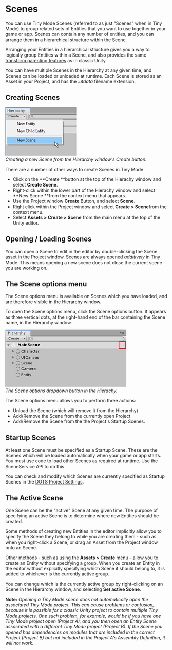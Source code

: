 # Scenes

You can use Tiny Mode Scenes (referred to as just "Scenes" when in Tiny Mode) to group related sets of Entities that you want to use together in your game or app. Scenes can contain any number of entities, and you can arrange them in a hierarchical structure within the Scene.

Arranging your Entities in a hierarchical structure gives you a way to logically group Entities within a Scene, and also provides the same [transform parenting features](https://docs.unity3d.com/Manual/Transforms.html) as in classic Unity.

You can have multiple Scenes in the Hierarchy at any given time, and Scenes can be loaded or unloaded at runtime. Each Scene is stored as an Asset in your Project, and has the _.utdata_ filename extension.



## Creating Scenes

![Creating a new Scene from the Hierarchy window's Create button.](images/create-scene.png "Creating a new Scene from the Hierarchy window's Create button.")<br/>
_Creating a new Scene from the Hierarchy window's Create button._

There are a number of other ways to create Scenes in Tiny Mode:

*   Click on the **Create **button at the top of the Hierachy window and select **Create Scene**.
*   Right-click within the lower part of the Hierachy window and select **New Scene **from the context menu that appears.
*   Use the Project window **Create** Button, and select **Scene**.
*   Right click within the Project window and select **Create > Scene**from the context menu.
*   Select **Assets > Create > Scene** from the main menu at the top of the Unity editor.

## Opening / Loading Scenes

You can open a Scene to edit in the editor by double-clicking the Scene asset in the Project window. Scenes are always opened _additively_ in Tiny Mode. This means opening a new scene does not close the current scene you are working on. 

## The Scene options menu

The Scene options menu is available on Scenes which you have loaded, and are therefore visible in the Hierarchy window.

To open the Scene options menu, click the Scene options button. It appears as three vertical dots, at the right-hand end of the bar containing the Scene name, in the Hierarchy window.

![The Scene options dropdown button in the Hierachy](images/scene-options-dropdown.png "The Scene options dropdown button in the Hierachy")<br/>
_The Scene options dropdown button in the Hierachy._

The Scene options menu allows you to perform three actions:

- Unload the Scene (which will remove it from the Hierarchy)
- Add/Remove the Scene from the currently open Project
- Add/Remove the Scene from the the Project's Startup Scenes.


## Startup Scenes

At least one Scene must be specified as a Startup Scene. These are the Scenes which will be loaded automatically when your game or app starts. You must use code to load other Scenes as required at runtime. Use the SceneService API to do this.

You can check and modify which Scenes are currently specified as Startup Scenes in the [DOTS Project Settings](settings-main).


## The Active Scene

One Scene can be the "active" Scene at any given time. The purpose of specifying an active Scene is to determine where new Entities should be created.

Some methods of creating new Entities in the editor implicitly allow you to specify the Scene they belong to while you are creating them - such as when you right-click a Scene, or drag an Asset from the Project window onto an Scene.

Other methods - such as using the **Assets > Create** menu - allow you to create an Entity without specifying a group. When you create an Entity in the editor without explicitly specifying which Scene it should belong to, it is added to whichever is the currently active group.

You can change which is the currently active group by right-clicking on an Scene in the Hierarchy window, and selecting **Set active Scene**.


**Note:** _Opening a Tiny Mode scene does not automatically open the associated Tiny Mode project. This can cause problems or confusion, because it is possible for a classic Unity project to contain multiple Tiny Mode projects. One such problem, for example, would be if you have one Tiny Mode project open (Project A), and you then open an Entity Scene associated with a different Tiny Mode project (Project B). If the Scene you opened has dependencies on modules that are included in the correct Project (Project B) but not included in the Project A's Assembly Definition, it will not work._